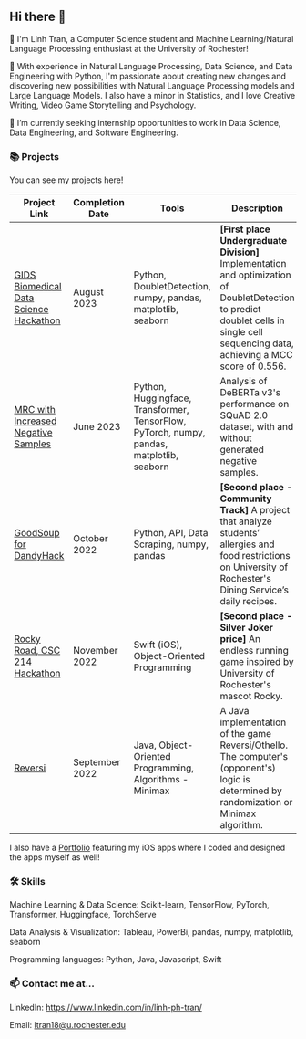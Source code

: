 ## Hi there 👋

🐳 I'm Linh Tran, a Computer Science student and Machine Learning/Natural Language Processing enthusiast at the University of Rochester! 

🔭 With experience in Natural Language Processing, Data Science, and Data Engineering with Python, I'm passionate about creating new changes and discovering new possibilities with Natural Language Processing models and Large Language Models. I also have a minor in Statistics, and I love Creative Writing, Video Game Storytelling and Psychology. 

🌱 I’m currently seeking internship opportunities to work in Data Science, Data Engineering, and Software Engineering.


### 📚 Projects

You can see my projects here! 

| Project Link | Completion Date | Tools | Description |
| --- | --- | --- | --- |
| [GIDS Biomedical Data Science Hackathon](https://github.com/lnhtrn/Hackathon-Summer-2023) | August 2023 | Python, DoubletDetection, numpy, pandas, matplotlib, seaborn | **\[First place Undergraduate Division\]** Implementation and optimization of DoubletDetection to predict doublet cells in single cell sequencing data, achieving a MCC score of 0.556. |
| [MRC with Increased Negative Samples](https://github.com/lnhtrn/SQuAD-DeBERTa-negative-samples) | June 2023 | Python, Huggingface, Transformer, TensorFlow, PyTorch, numpy, pandas, matplotlib, seaborn | Analysis of DeBERTa v3's performance on SQuAD 2.0 dataset, with and without generated negative samples. |
| [GoodSoup for DandyHack](https://devpost.com/software/goodsoup) | October 2022 | Python, API, Data Scraping, numpy, pandas | **\[Second place - Community Track\]** A project that analyze students’ allergies and food restrictions on University of Rochester's Dining Service’s daily recipes. |
| [Rocky Road, CSC 214 Hackathon](https://github.com/lnhtrn/Rocky-Road) | November 2022 | Swift (iOS), Object-Oriented Programming | **\[Second place - Silver Joker price\]** An endless running game inspired by University of Rochester's mascot Rocky. |
| [Reversi](https://github.com/lnhtrn/Reversi) | September 2022 | Java, Object-Oriented Programming, Algorithms - Minimax | A Java implementation of the game Reversi/Othello. The computer's (opponent's) logic is determined by randomization or Minimax algorithm. | 

I also have a [Portfolio](https://github.com/lnhtrn/lnhtrn/blob/main/lnhtrn_app_portfolio.pdf) featuring my iOS apps where I coded and designed the apps myself as well! 

### 🛠️ Skills

Machine Learning & Data Science: Scikit-learn, TensorFlow, PyTorch, Transformer, Huggingface, TorchServe

Data Analysis & Visualization: Tableau, PowerBi, pandas, numpy, matplotlib, seaborn

Programming languages: Python, Java, Javascript, Swift


### 📫 Contact me at...

LinkedIn: https://www.linkedin.com/in/linh-ph-tran/

Email: ltran18@u.rochester.edu

<!--
**lnhtrn/lnhtrn** is a ✨ _special_ ✨ repository because its `README.md` (this file) appears on your GitHub profile.

Here are some ideas to get you started:

- 🔭 I’m currently working on ...
- 🌱 I’m currently learning ...
- 👯 I’m looking to collaborate on ...
- 🤔 I’m looking for help with ...
- 💬 Ask me about ...
- 📫 How to reach me: ...
- 😄 Pronouns: ...
- ⚡ Fun fact: ...
-->
